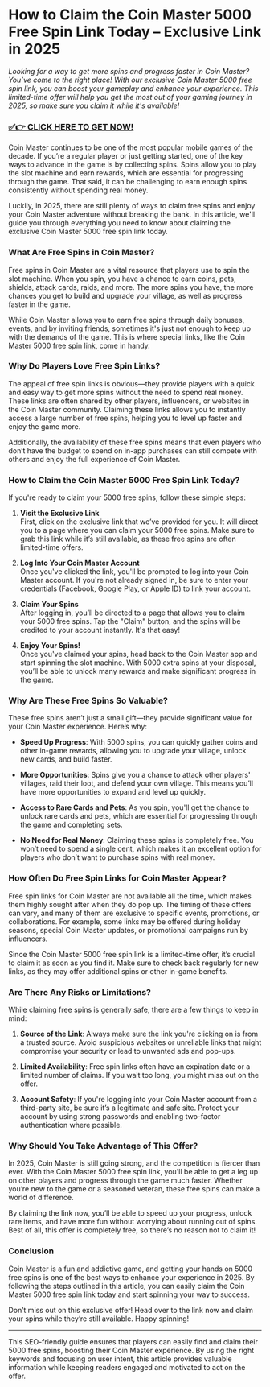 # How to Claim the Coin Master 5000 Free Spin Link Today – Exclusive Link in 2025

*Looking for a way to get more spins and progress faster in Coin Master? You’ve come to the right place! With our exclusive Coin Master 5000 free spin link, you can boost your gameplay and enhance your experience. This limited-time offer will help you get the most out of your gaming journey in 2025, so make sure you claim it while it's available!*

### [✅👉 CLICK HERE TO GET NOW!](https://freerewards.xyz/coin/master/)

Coin Master continues to be one of the most popular mobile games of the decade. If you’re a regular player or just getting started, one of the key ways to advance in the game is by collecting spins. Spins allow you to play the slot machine and earn rewards, which are essential for progressing through the game. That said, it can be challenging to earn enough spins consistently without spending real money.

Luckily, in 2025, there are still plenty of ways to claim free spins and enjoy your Coin Master adventure without breaking the bank. In this article, we'll guide you through everything you need to know about claiming the exclusive Coin Master 5000 free spin link today.

### What Are Free Spins in Coin Master?

Free spins in Coin Master are a vital resource that players use to spin the slot machine. When you spin, you have a chance to earn coins, pets, shields, attack cards, raids, and more. The more spins you have, the more chances you get to build and upgrade your village, as well as progress faster in the game.

While Coin Master allows you to earn free spins through daily bonuses, events, and by inviting friends, sometimes it's just not enough to keep up with the demands of the game. This is where special links, like the Coin Master 5000 free spin link, come in handy.

### Why Do Players Love Free Spin Links?

The appeal of free spin links is obvious—they provide players with a quick and easy way to get more spins without the need to spend real money. These links are often shared by other players, influencers, or websites in the Coin Master community. Claiming these links allows you to instantly access a large number of free spins, helping you to level up faster and enjoy the game more.

Additionally, the availability of these free spins means that even players who don’t have the budget to spend on in-app purchases can still compete with others and enjoy the full experience of Coin Master.

### How to Claim the Coin Master 5000 Free Spin Link Today?

If you're ready to claim your 5000 free spins, follow these simple steps:

1. **Visit the Exclusive Link**  
   First, click on the exclusive link that we’ve provided for you. It will direct you to a page where you can claim your 5000 free spins. Make sure to grab this link while it’s still available, as these free spins are often limited-time offers.

2. **Log Into Your Coin Master Account**  
   Once you've clicked the link, you'll be prompted to log into your Coin Master account. If you're not already signed in, be sure to enter your credentials (Facebook, Google Play, or Apple ID) to link your account.

3. **Claim Your Spins**  
   After logging in, you’ll be directed to a page that allows you to claim your 5000 free spins. Tap the "Claim" button, and the spins will be credited to your account instantly. It's that easy!

4. **Enjoy Your Spins!**  
   Once you've claimed your spins, head back to the Coin Master app and start spinning the slot machine. With 5000 extra spins at your disposal, you’ll be able to unlock many rewards and make significant progress in the game.

### Why Are These Free Spins So Valuable?

These free spins aren’t just a small gift—they provide significant value for your Coin Master experience. Here’s why:

- **Speed Up Progress**: With 5000 spins, you can quickly gather coins and other in-game rewards, allowing you to upgrade your village, unlock new cards, and build faster.
  
- **More Opportunities**: Spins give you a chance to attack other players' villages, raid their loot, and defend your own village. This means you’ll have more opportunities to expand and level up quickly.
  
- **Access to Rare Cards and Pets**: As you spin, you'll get the chance to unlock rare cards and pets, which are essential for progressing through the game and completing sets.

- **No Need for Real Money**: Claiming these spins is completely free. You won’t need to spend a single cent, which makes it an excellent option for players who don’t want to purchase spins with real money.

### How Often Do Free Spin Links for Coin Master Appear?

Free spin links for Coin Master are not available all the time, which makes them highly sought after when they do pop up. The timing of these offers can vary, and many of them are exclusive to specific events, promotions, or collaborations. For example, some links may be offered during holiday seasons, special Coin Master updates, or promotional campaigns run by influencers.

Since the Coin Master 5000 free spin link is a limited-time offer, it’s crucial to claim it as soon as you find it. Make sure to check back regularly for new links, as they may offer additional spins or other in-game benefits.

### Are There Any Risks or Limitations?

While claiming free spins is generally safe, there are a few things to keep in mind:

1. **Source of the Link**: Always make sure the link you're clicking on is from a trusted source. Avoid suspicious websites or unreliable links that might compromise your security or lead to unwanted ads and pop-ups.

2. **Limited Availability**: Free spin links often have an expiration date or a limited number of claims. If you wait too long, you might miss out on the offer.

3. **Account Safety**: If you're logging into your Coin Master account from a third-party site, be sure it’s a legitimate and safe site. Protect your account by using strong passwords and enabling two-factor authentication where possible.

### Why Should You Take Advantage of This Offer?

In 2025, Coin Master is still going strong, and the competition is fiercer than ever. With the Coin Master 5000 free spin link, you'll be able to get a leg up on other players and progress through the game much faster. Whether you’re new to the game or a seasoned veteran, these free spins can make a world of difference.

By claiming the link now, you’ll be able to speed up your progress, unlock rare items, and have more fun without worrying about running out of spins. Best of all, this offer is completely free, so there’s no reason not to claim it!

### Conclusion

Coin Master is a fun and addictive game, and getting your hands on 5000 free spins is one of the best ways to enhance your experience in 2025. By following the steps outlined in this article, you can easily claim the Coin Master 5000 free spin link today and start spinning your way to success. 

Don’t miss out on this exclusive offer! Head over to the link now and claim your spins while they’re still available. Happy spinning!

---

This SEO-friendly guide ensures that players can easily find and claim their 5000 free spins, boosting their Coin Master experience. By using the right keywords and focusing on user intent, this article provides valuable information while keeping readers engaged and motivated to act on the offer.
